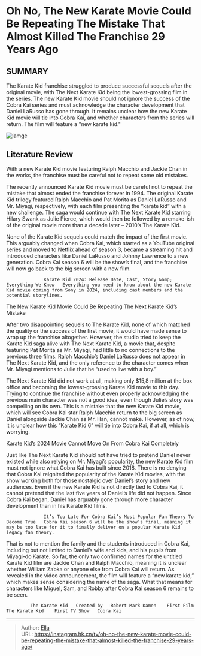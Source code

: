 # Oh No, The New Karate Movie Could Be Repeating The Mistake That Almost Killed The Franchise 29 Years Ago


## SUMMARY 



  The Karate Kid franchise struggled to produce successful sequels after the original movie, with The Next Karate Kid being the lowest-grossing film in the series.   The new Karate Kid movie should not ignore the success of the Cobra Kai series and must acknowledge the character development that Daniel LaRusso has gone through.   It remains unclear how the new Karate Kid movie will tie into Cobra Kai, and whether characters from the series will return. The film will feature a &#34;new karate kid.&#34;  

![iamge](https://static1.srcdn.com/wordpress/wp-content/uploads/2023/12/newkaratekidmovie_mayrepeat_thenextkaratekidmistake.jpg)

## Literature Review
With a new Karate Kid movie featuring Ralph Macchio and Jackie Chan in the works, the franchise must be careful not to repeat some old mistakes.




The recently announced Karate Kid movie must be careful not to repeat the mistake that almost ended the franchise forever in 1994. The original Karate Kid trilogy featured Ralph Macchio and Pat Morita as Daniel LaRusso and Mr. Miyagi, respectively, with each film presenting the “karate kid” with a new challenge. The saga would continue with The Next Karate Kid starring Hilary Swank as Julie Pierce, which would then be followed by a remake-ish of the original movie more than a decade later – 2010’s The Karate Kid.




None of the Karate Kid sequels could match the impact of the first movie. This arguably changed when Cobra Kai, which started as a YouTube original series and moved to Netflix ahead of season 3, became a streaming hit and introduced characters like Daniel LaRusso and Johnny Lawrence to a new generation. Cobra Kai season 6 will be the show’s final, and the franchise will now go back to the big screen with a new film.

                  Karate Kid 2024: Release Date, Cast, Story &amp; Everything We Know   Everything you need to know about the new Karate Kid movie coming from Sony in 2024, including cast members and the potential storylines.    


 The New Karate Kid Movie Could Be Repeating The Next Karate Kid’s Mistake 
          

After two disappointing sequels to The Karate Kid, none of which matched the quality or the success of the first movie, it would have made sense to wrap up the franchise altogether. However, the studio tried to keep the Karate Kid saga alive with The Next Karate Kid, a movie that, despite featuring Pat Morita as Mr. Miyagi, had little to no connections to the previous three films. Ralph Macchio’s Daniel LaRusso does not appear in The Next Karate Kid, and the only reference to the character comes when Mr. Miyagi mentions to Julie that he “used to live with a boy.”





 

The Next Karate Kid did not work at all, making only $15,8 million at the box office and becoming the lowest-grossing Karate Kid movie to this day. Trying to continue the franchise without even properly acknowledging the previous main character was not a good idea, even though Julie’s story was compelling on its own. This is a mistake that the new Karate Kid movie, which will see Cobra Kai star Ralph Macchio return to the big screen as Daniel alongside Jackie Chan as Mr. Han, cannot make. However, as of now, it is unclear how this “Karate Kid 6” will tie into Cobra Kai, if at all, which is worrying.



 Karate Kid’s 2024 Movie Cannot Move On From Cobra Kai Completely 
          




Just like The Next Karate Kid should not have tried to pretend Daniel never existed while also relying on Mr. Miyagi’s popularity, the new Karate Kid film must not ignore what Cobra Kai has built since 2018. There is no denying that Cobra Kai reignited the popularity of the Karate Kid movies, with the show working both for those nostalgic over Daniel’s story and new audiences. Even if the new Karate Kid is not directly tied to Cobra Kai, it cannot pretend that the last five years of Daniel’s life did not happen. Since Cobra Kai began, Daniel has arguably gone through more character development than in his Karate Kid films.

                  It’s Too Late For Cobra Kai’s Most Popular Fan Theory To Become True   Cobra Kai season 6 will be the show’s final, meaning it may be too late for it to finally deliver on a popular Karate Kid legacy fan theory.    

That is not to mention the family and the students introduced in Cobra Kai, including but not limited to Daniel’s wife and kids, and his pupils from Miyagi-do Karate. So far, the only two confirmed names for the untitled Karate Kid film are Jackie Chan and Ralph Macchio, meaning it is unclear whether William Zabka or anyone else from Cobra Kai will return. As revealed in the video announcement, the film will feature a “new karate kid,” which makes sense considering the name of the saga. What that means for characters like Miguel, Sam, and Robby after Cobra Kai season 6 remains to be seen.




             The Karate Kid   Created by   Robert Mark Kamen    First Film   The Karate Kid    First TV Show   Cobra Kai       


---

> Author: [Ella](https://instagram.hk.cn/)  
> URL: https://instagram.hk.cn/tv/oh-no-the-new-karate-movie-could-be-repeating-the-mistake-that-almost-killed-the-franchise-29-years-ago/  


